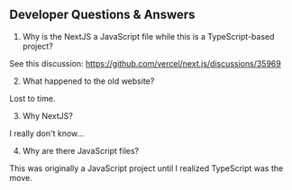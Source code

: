 ## Developer Questions & Answers

1. Why is the NextJS a JavaScript file while this is a TypeScript-based project?

See this discussion: https://github.com/vercel/next.js/discussions/35969

2. What happened to the old website?

Lost to time.

3. Why NextJS?

I really don't know...

4. Why are there JavaScript files?

This was originally a JavaScript project until I realized TypeScript was the move.
